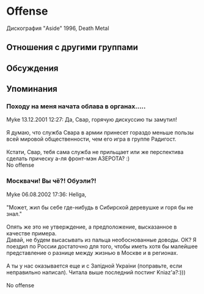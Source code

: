 # Offense

Дискография
"Aside" 1996, Death Metal

## Отношения с другими группами


## Обсуждения


## Упоминания

### Походу на меня начата облава в органах.....

Myke 13.12.2001 12:27:
Да, Свар, горячую дискуссию ты замутил!<BR><BR>Я думаю, что служба Свара в армии принесет гораздо меньше пользы всей мировой общественности, чем его игра в группе Радигост.<BR><BR>Кстати, Свар, тебя сама служба не прильщает или же перспектива сделать прическу а-ля фронт-мэн АЗЕРОТА? :)<BR>No offense

### Москвачи! Вы чё?! Обуэли?!

Myke 06.08.2002 17:36:
Hellga,<BR><BR>"Может, жил бы себе где-нибудь в Сибирской деревушке и горя бы не знал."<BR><BR>Опять же это не утверждение, а предположение, высказанное в качестве примера. <BR>Давай, не будем высасывать из пальца необоснованные доводы. ОК? Я поездил по России достаточно для того, чтобы иметь хотя бы малейшее представление о разнице между жизнью в Москве и в регионах.<BR><BR>А ты у нас оказывается еще и с Запiдной Украiни (поправьте, если неправильно написал). Читала выше последний постинг Kniaz'a?:)))<BR><BR>No offense<BR><BR><BR><BR> <BR><BR><BR><BR><BR><BR>

